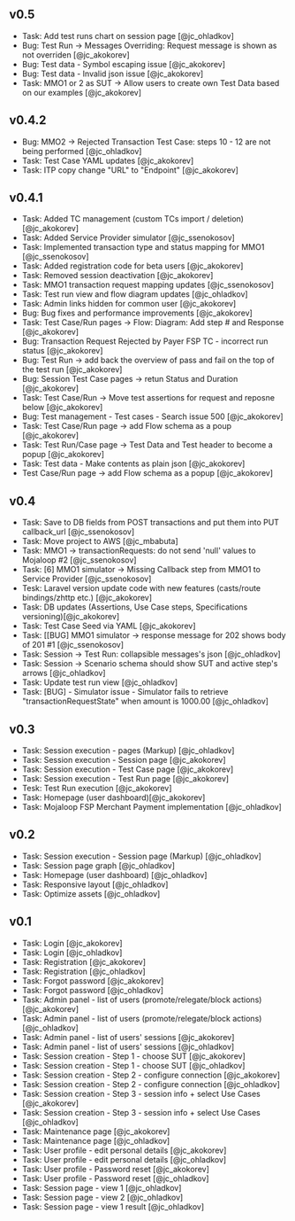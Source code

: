 ## v0.5
- Task: Add test runs chart on session page [@jc_ohladkov]
- Bug: Test Run -> Messages Overriding: Request message is shown as not overriden [@jc_akokorev]
- Bug: Test data - Symbol escaping issue [@jc_akokorev]
- Bug: Test data - Invalid json issue [@jc_akokorev]
- Task: MMO1 or 2 as SUT -> Allow users to create own Test Data based on our examples [@jc_akokorev]

## v0.4.2
- Bug: MMO2 -> Rejected Transaction Test Case: steps 10 - 12 are not being performed [@jc_ohladkov]
- Task: Test Case YAML updates [@jc_akokorev]
- Task: ITP copy change "URL" to "Endpoint" [@jc_akokorev]

## v0.4.1
- Task: Added TC management (custom TCs import / deletion) [@jc_akokorev]
- Task: Added Service Provider simulator [@jc_ssenokosov]
- Task: Implemented transaction type and status mapping for MMO1 [@jc_ssenokosov]
- Task: Added registration code for beta users [@jc_akokorev]
- Task: Removed session deactivation [@jc_akokorev]
- Task: MMO1 transaction request mapping updates [@jc_ssenokosov]
- Task: Test run view and flow diagram updates [@jc_ohladkov]
- Task: Admin links hidden for common user [@jc_akokorev]
- Bug: Bug fixes and performance improvements [@jc_akokorev]
- Task: Test Case/Run pages -> Flow: Diagram: Add step # and Response [@jc_akokorev]
- Bug: Transaction Request Rejected by Payer FSP TC - incorrect run status [@jc_akokorev]
- Bug: Test Run -> add back the overview of pass and fail on the top of the test run [@jc_akokorev]
- Bug: Session Test Case pages -> retun Status and Duration [@jc_akokorev]
- Task: Test Case/Run -> Move test assertions for request and reposne below [@jc_akokorev]
- Bug: Test management - Test cases - Search issue 500 [@jc_akokorev]
- Task: Test Case/Run page -> add Flow schema as a poup [@jc_akokorev]
- Task: Test Run/Case page -> Test Data and Test header to become a popup [@jc_akokorev]
- Task: Test data - Make contents as plain json [@jc_akokorev]
- Test Case/Run page -> add Flow schema as a popup [@jc_akokorev]


## v0.4
- Task: Save to DB fields from POST transactions and put them into PUT callback_url  [@jc_ssenokosov]
- Task: Move project to AWS [@jc_mbabuta]
- Task: MMO1 -> transactionRequests: do not send 'null' values to Mojaloop #2 [@jc_ssenokosov]
- Task: [6] MMO1 simulator -> Missing Callback step from MMO1 to Service Provider [@jc_ssenokosov]
- Tesk: Laravel version update code with new features (casts/route bindings/zhttp etc.) [@jc_akokorev]
- Task: DB updates (Assertions, Use Case steps, Specifications versioning)[@jc_akokorev]
- Task: Test Case Seed via YAML [@jc_akokorev]
- Task: [[BUG] MMO1 simulator -> response message for 202 shows body of 201 #1 [@jc_ssenokosov]
- Task: Session -> Test Run: collapsible messages's json [@jc_ohladkov]
- Task: Session -> Scenario schema should show SUT and active step's arrows [@jc_ohladkov]
- Task: Update test run view [@jc_ohladkov]
- Task: [BUG] - Simulator issue - Simulator fails to retrieve "transactionRequestState" when amount is 1000.00 [@jc_ohladkov]

## v0.3
- Task: Session execution - pages (Markup) [@jc_ohladkov]
- Task: Session execution - Session page [@jc_akokorev]
- Task: Session execution - Test Case page [@jc_akokorev]
- Task: Session execution - Test Run page [@jc_akokorev]
- Tesk: Test Run execution [@jc_akokorev]
- Task: Homepage (user dashboard)[@jc_akokorev]
- Task: Mojaloop FSP Merchant Payment implementation [@jc_ohladkov]

## v0.2
- Task: Session execution - Session page (Markup) [@jc_ohladkov]
- Task: Session page graph [@jc_ohladkov]
- Task: Homepage (user dashboard) [@jc_ohladkov]
- Task: Responsive layout [@jc_ohladkov]
- Task: Optimize assets [@jc_ohladkov]

## v0.1
- Task: Login [@jc_akokorev]
- Task: Login [@jc_ohladkov]
- Task: Registration [@jc_akokorev]
- Task: Registration [@jc_ohladkov]
- Task: Forgot password [@jc_akokorev]
- Task: Forgot password [@jc_ohladkov]
- Task: Admin panel - list of users (promote/relegate/block actions) [@jc_akokorev]
- Task: Admin panel - list of users (promote/relegate/block actions) [@jc_ohladkov]
- Task: Admin panel - list of users' sessions [@jc_akokorev]
- Task: Admin panel - list of users' sessions [@jc_ohladkov]
- Task: Session creation - Step 1 - choose SUT [@jc_akokorev]
- Task: Session creation - Step 1 - choose SUT [@jc_ohladkov]
- Task: Session creation - Step 2 - configure connection [@jc_akokorev]
- Task: Session creation - Step 2 - configure connection [@jc_ohladkov]
- Task: Session creation - Step 3 - session info + select Use Cases [@jc_akokorev]
- Task: Session creation - Step 3 - session info + select Use Cases [@jc_ohladkov]
- Task: Maintenance page [@jc_akokorev]
- Task: Maintenance page [@jc_ohladkov]
- Task: User profile - edit personal details [@jc_akokorev]
- Task: User profile - edit personal details [@jc_ohladkov]
- Task: User profile - Password reset [@jc_akokorev]
- Task: User profile - Password reset [@jc_ohladkov]
- Task: Session page - view 1 [@jc_ohladkov]
- Task: Session page - view 2 [@jc_ohladkov]
- Task: Session page - view 1 result [@jc_ohladkov]
